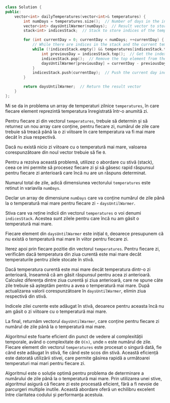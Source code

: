 ```cpp

class Solution {
public:
    vector<int> dailyTemperatures(vector<int>& temperatures) {
        int numDays = temperatures.size();  // Number of days in the input temperatures
        vector<int> daysUntilWarmer(numDays);  // Result vector to store the number of days until a warmer temperature
        stack<int> indicesStack;  // Stack to store indices of the temperatures

        for (int currentDay = 0; currentDay < numDays; ++currentDay) {
            // While there are indices in the stack and the current temperature is warmer than the temperature at the top index in the stack
            while (!indicesStack.empty() && temperatures[indicesStack.top()] < temperatures[currentDay]) {
                int previousDay = indicesStack.top();  // Get the index of the previous day from the stack
                indicesStack.pop();  // Remove the top element from the stack
                daysUntilWarmer[previousDay] = currentDay - previousDay;  // Calculate the number of days until a warmer temperature
            }
            indicesStack.push(currentDay);  // Push the current day index onto the stack
        }

        return daysUntilWarmer;  // Return the result vector
    }
};
```
Mi se da in problema un array de temperaturi zilnice `temperatures`, în care fiecare element reprezintă temperatura înregistrată într-o anumită zi.

Pentru fiecare zi din vectorul `temperatures`, trebuie să determin și să returnez un nou array care conține, pentru fiecare zi, numărul de zile care trebuie să treacă până la o zi viitoare în care temperatura va fi mai mare decât în ziua respectivă.

Dacă nu există nicio zi viitoare cu o temperatură mai mare, valoarea corespunzătoare din noul vector trebuie să fie `0`.

Pentru a rezolva această problemă, utilizez o abordare cu stivă (stack), ceea ce imi permite să procesez fiecare zi și să găsesc rapid răspunsul pentru fiecare zi anterioară care încă nu are un răspuns determinat.

Numarul total de zile, adică dimensiunea vectorului `temperatures` este retinut in variavila `numDays`.

Declar un array de dimensiune `numDays` care va conține numărul de zile până la o temperatură mai mare pentru fiecare zi - `daysUntilWarmer`.

Stiva care va reține indicii din vectorul `temperatures` o voi denumi `indicesStack`.
Acestea sunt zilele pentru care încă nu am găsit o temperatură mai mare.

Fiecare element din `daysUntilWarmer` este inițial `0`, deoarece presupunem că nu există o temperatură mai mare în viitor pentru fiecare zi.

Iterez apoi prin fiecare pozitie din vectorul `temperatures`.
Pentru fiecare zi, verificăm dacă temperatura din ziua curentă este mai mare decât temperaturile pentru zilele stocate în stivă.

Dacă temperatura curentă este mai mare decât temperatura dintr-o zi anterioară, înseamnă că am găsit răspunsul pentru acea zi anterioară. 
Calculez diferența dintre ziua curentă și ziua anterioară, care ne spune câte zile trebuie să așteptăm pentru a avea o temperatură mai mare.
După actualizarea valorii corespunzătoare în `daysUntilWarmer`, elimin ziua respectivă din stivă.

Indicele zilei curente este adăugat în stivă, deoarece pentru aceasta încă nu am găsit o zi viitoare cu o temperatură mai mare.

La final, returnăm vectorul `daysUntilWarmer`, care conține pentru fiecare zi numărul de zile până la o temperatură mai mare.

Algoritmul este foarte eficient din punct de vedere al complexității temporale, având o complexitate de `O(n)`, unde `n` este numărul de zile. Fiecare element din vectorul `temperatures` este procesat o singură dată, fie când este adăugat în stivă, fie când este scos din stivă.
Această eficiență este datorată utilizării stivei, care permite găsirea rapidă a următoarei temperaturi mai mari pentru fiecare zi.

Algoritmul este o soluție optimă pentru problema de determinare a numărului de zile până la o temperatură mai mare.
Prin utilizarea unei stive, algoritmul asigură că fiecare zi este procesată eficient, fără a fi nevoie de parcurgeri multiple inutile.
Această abordare oferă un echilibru excelent între claritatea codului și performanța acestuia.

